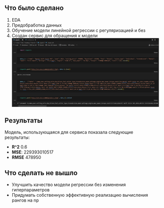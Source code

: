 ## Что было сделано
1. EDA
2. Предобработка данных
3. Обучение модели линейной регрессии с регуляризацией и без
4. Создан сервис для обращения к модели
![img](image.png)

## Результаты
Модель, использующаяся для сервиса показала следующие результаты:
* **R^2** 0.6
* **MSE**: 229393010517
* **RMSE** 478950

## Что сделать не вышло
* Улучшить качество модели регрессии без изменения гиперпараметров
* Придумать собственную эффективную реализацию вычисления рангов на np
